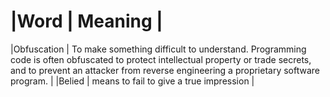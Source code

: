 |Word | Meaning |
=================
|Obfuscation | To make something difficult to understand. Programming code is often obfuscated to protect intellectual property or trade secrets, and to prevent an attacker from reverse engineering a proprietary software program. |
|Belied | means to fail to give a true impression |

